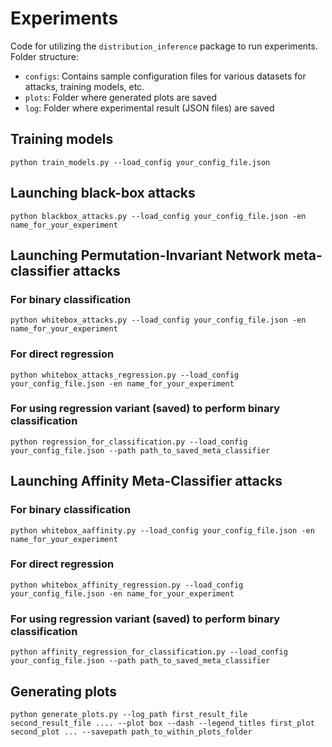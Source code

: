 # Experiments

Code for utilizing the `distribution_inference` package to run experiments.
Folder structure:

- `configs`: Contains sample configuration files for various datasets for attacks, training models, etc.
- `plots`: Folder where generated plots are saved
- `log`: Folder where experimental result (JSON files) are saved

## Training models

`python train_models.py --load_config your_config_file.json`

## Launching black-box attacks

`python blackbox_attacks.py --load_config your_config_file.json -en name_for_your_experiment`

## Launching Permutation-Invariant Network meta-classifier attacks

### For binary classification

`python whitebox_attacks.py --load_config your_config_file.json -en name_for_your_experiment`

### For direct regression

`python whitebox_attacks_regression.py --load_config your_config_file.json -en name_for_your_experiment`

### For using regression variant (saved) to perform binary classification

`python regression_for_classification.py --load_config your_config_file.json --path path_to_saved_meta_classifier`

## Launching Affinity Meta-Classifier attacks

### For binary classification

`python whitebox_aaffinity.py --load_config your_config_file.json -en name_for_your_experiment`

### For direct regression

`python whitebox_affinity_regression.py --load_config your_config_file.json -en name_for_your_experiment`

### For using regression variant (saved) to perform binary classification

`python affinity_regression_for_classification.py --load_config your_config_file.json --path path_to_saved_meta_classifier`

## Generating plots

`python generate_plots.py --log_path first_result_file second_result_file .... --plot box --dash --legend_titles first_plot second_plot ... --savepath path_to_within_plots_folder`
